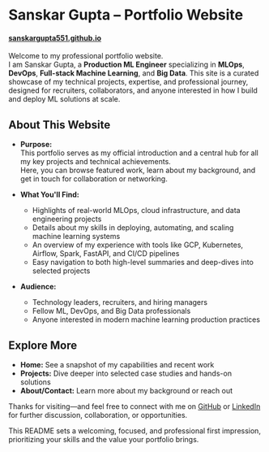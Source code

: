 # Sanskar Gupta – Portfolio Website
#### [sanskargupta551.github.io](sanskargupta551.github.io)

Welcome to my professional portfolio website.  
I am Sanskar Gupta, a **Production ML Engineer** specializing in **MLOps**, **DevOps**, **Full-stack Machine Learning**, and **Big Data**. This site is a curated showcase of my technical projects, expertise, and professional journey, designed for recruiters, collaborators, and anyone interested in how I build and deploy ML solutions at scale.

## About This Website

- **Purpose:**  
  This portfolio serves as my official introduction and a central hub for all my key projects and technical achievements.  
  Here, you can browse featured work, learn about my background, and get in touch for collaboration or networking.

- **What You'll Find:**  
  - Highlights of real-world MLOps, cloud infrastructure, and data engineering projects  
  - Details about my skills in deploying, automating, and scaling machine learning systems  
  - An overview of my experience with tools like GCP, Kubernetes, Airflow, Spark, FastAPI, and CI/CD pipelines  
  - Easy navigation to both high-level summaries and deep-dives into selected projects

- **Audience:**  
  - Technology leaders, recruiters, and hiring managers  
  - Fellow ML, DevOps, and Big Data professionals  
  - Anyone interested in modern machine learning production practices

## Explore More

- **Home:** See a snapshot of my capabilities and recent work
- **Projects:** Dive deeper into selected case studies and hands-on solutions
- **About/Contact:** Learn more about my background or reach out

Thanks for visiting—and feel free to connect with me on [GitHub](https://github.com/sanskargupta551) or [LinkedIn](https://linkedin.com/in/sanskargupta551) for further discussion, collaboration, or opportunities.

This README sets a welcoming, focused, and professional first impression, prioritizing your skills and the value your portfolio brings.

